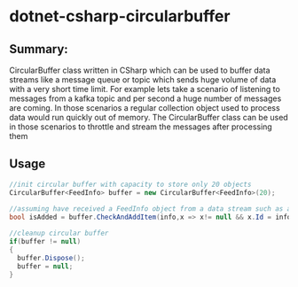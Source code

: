 # dotnet-csharp-circularbuffer

## Summary:
CircularBuffer class written in CSharp which can be used to buffer data streams like a message queue or topic which sends huge volume of data with a very short time limit.  For example lets take a scenario of listening to messages from a kafka topic and per second a huge number of messages are coming. In those scenarios a regular collection object used to process data would run quickly out of memory. The CircularBuffer class can be used in those scenarios to throttle and stream the messages after processing them

## Usage

```csharp
//init circular buffer with capacity to store only 20 objects 
CircularBuffer<FeedInfo> buffer = new CircularBuffer<FeedInfo>(20);
  
//assuming have received a FeedInfo object from a data stream such as a message topic
bool isAdded = buffer.CheckAndAddItem(info,x => x!= null && x.Id = info.Id && x.Signature == info.Signature);

//cleanup circular buffer
if(buffer != null)
{
  buffer.Dispose();
  buffer = null;
}
```
